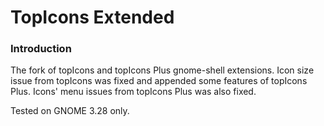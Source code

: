 # TopIcons Extended

### Introduction

The fork of topIcons and topIcons Plus gnome-shell extensions.
Icon size issue from topIcons was fixed and appended some features of topIcons Plus.
Icons' menu issues from topIcons Plus was also fixed.

Tested on GNOME 3.28 only.


